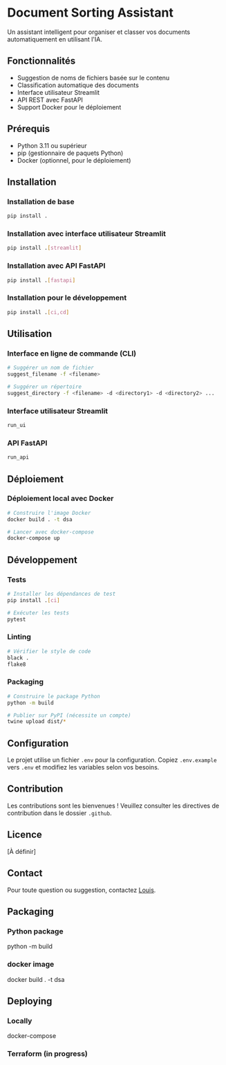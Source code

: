 # Document Sorting Assistant

Un assistant intelligent pour organiser et classer vos documents automatiquement en utilisant l'IA.

## Fonctionnalités

- Suggestion de noms de fichiers basée sur le contenu
- Classification automatique des documents
- Interface utilisateur Streamlit
- API REST avec FastAPI
- Support Docker pour le déploiement

## Prérequis

- Python 3.11 ou supérieur
- pip (gestionnaire de paquets Python)
- Docker (optionnel, pour le déploiement)

## Installation

### Installation de base
```bash
pip install .
```

### Installation avec interface utilisateur Streamlit
```bash
pip install .[streamlit]
```

### Installation avec API FastAPI
```bash
pip install .[fastapi]
```

### Installation pour le développement
```bash
pip install .[ci,cd]
```

## Utilisation

### Interface en ligne de commande (CLI)
```bash
# Suggérer un nom de fichier
suggest_filename -f <filename>

# Suggérer un répertoire
suggest_directory -f <filename> -d <directory1> -d <directory2> ...
```

### Interface utilisateur Streamlit
```bash
run_ui
```

### API FastAPI
```bash
run_api
```

## Déploiement

### Déploiement local avec Docker
```bash
# Construire l'image Docker
docker build . -t dsa

# Lancer avec docker-compose
docker-compose up
```

## Développement

### Tests
```bash
# Installer les dépendances de test
pip install .[ci]

# Exécuter les tests
pytest
```

### Linting
```bash
# Vérifier le style de code
black .
flake8
```

### Packaging
```bash
# Construire le package Python
python -m build

# Publier sur PyPI (nécessite un compte)
twine upload dist/*
```

## Configuration

Le projet utilise un fichier `.env` pour la configuration. Copiez `.env.example` vers `.env` et modifiez les variables selon vos besoins.

## Contribution

Les contributions sont les bienvenues ! Veuillez consulter les directives de contribution dans le dossier `.github`.

## Licence

[À définir]

## Contact

Pour toute question ou suggestion, contactez [Louis](mailto:louis.dalonis@gmail.com).

## Packaging
### Python package
python -m build

### docker image
docker build . -t dsa

## Deploying
### Locally
  docker-compose

### Terraform (in progress)
